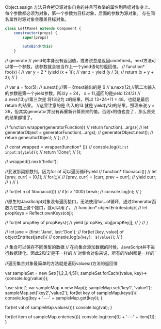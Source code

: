 Object.assign 方法只会拷贝源对象自身的并且可枚举的属性到目标对象身上。
每个参数都必须为对象，第一个参数为目标对象，后面的参数为源对象。
存在同名属性时源对象会覆盖目标对象。

```js
class LeftPanel extends Component {
    constructor(props) {
        super(props)

        autoBind(this)
    }
```




// generate
// yield句本身没有返回值，或者说总是返回undefined。next方法可以带一个参数，该参数就会被当作上一个yield语句的返回值。
// function* foo(x) {
//   var y = 2 * (yield (x + 1));
//   var z = yield (y / 3);
//   return (x + y + z);
// }

// var a = foo(5);
// a.next();//第一次next输出的是 6
// a.next(12);//第二次输入的参数是第一个yield参数，所以y = 24， x = 11,返回的是yield (24/3)
// a.next(13);//第三次是 将13设为 z的结果，所以 13+24+11 = 48，也就是最后return 的结果。
//这里注意的是 传入的13 就是 yield(y/3)的结果，照理来说 y = 39，但其实generator并没有再重新计算原来的值，否则x的值也变了，那么原先的结果都错了。

// function wrapper(generatorFunction){
//  return function(...args){
//      let generatorObject = generatorFunction(...args);
//      generatorObject.next();
//      return generatorObject;
//  };
// }


// const wrapped = wrapper(function* (){
//  console.log(`First input:${yield}`);
//  return 'Done';
// });

// wrapped().next('hello!');


//斐波那契额数列，因为for of 可以遍历循环yield
// function* fibonacci(){
//  let [prev, curr] = [0,1];
//  for(;;){
//      [prev, curr] = [curr, prev + curr];
//      yield curr;
//  }
// }

// for(let n of fibonacci()){
//  if(n > 1000) break;
//  console.log(n);
// }

//原生的JavaScript对象没有遍历接口，无法使用for...of循环，通过Generator函数为它加上这个接口，就可以用了。
// function* objectEntrites(obj){
//  let propKeys = Reflect.ownKeys(obj);

//  for(let propKey of propKeys){
//      yield [propKey, obj[propKey]];
//  }
// }

// let jane = {first: 'Jane', last:'Doe'};
// for(let [key, value] of objectEntrites(jane)){
//  console.log(`${key}: ${value}`);
// }

// 集合可以保存不同类型的数据
// 在向集合添加数据的时候，JavaScript并不进行数据转化。因此2和'2'是不一样的
// 对集合对象来说，所有的NaN都是一样的`


//遍历集合对象最简单的方法就是遍历values()方法的返回值

var sampleSet = new Set([1,2,3,4,5]);
sampleSet.forEach((value, key)=>{console.log(value)});

'use strict';
var sampleMap = new Map();
sampleMap.set('key1', 'value1');
sampleMap.set('key2','value2');
for(let key of sampleMap.keys()){
    console.log(key + '---' + sampleMap.get(key));
}

for(let val of sampleMap.values()){
    console.log(val);
}

for(let item of sampleMap.enteries()){
    console.log(item[0] + '---' + item[1]);
}


